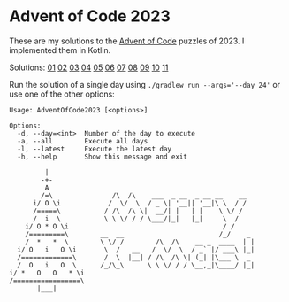 # Advent of Code 2023
These are my solutions to the [Advent of Code](https://adventofcode.com/2023/) puzzles of 2023.
I implemented them in Kotlin.

Solutions:
[01](https://github.com/breisa/aoc2023/tree/main/src/main/kotlin/de/breisa/aoc2023/days/Day01.kt)
[02](https://github.com/breisa/aoc2023/tree/main/src/main/kotlin/de/breisa/aoc2023/days/Day02.kt)
[03](https://github.com/breisa/aoc2023/tree/main/src/main/kotlin/de/breisa/aoc2023/days/Day03.kt)
[04](https://github.com/breisa/aoc2023/tree/main/src/main/kotlin/de/breisa/aoc2023/days/Day04.kt)
[05](https://github.com/breisa/aoc2023/tree/main/src/main/kotlin/de/breisa/aoc2023/days/Day05.kt)
[06](https://github.com/breisa/aoc2023/tree/main/src/main/kotlin/de/breisa/aoc2023/days/Day06.kt)
[07](https://github.com/breisa/aoc2023/tree/main/src/main/kotlin/de/breisa/aoc2023/days/Day07.kt)
[08](https://github.com/breisa/aoc2023/tree/main/src/main/kotlin/de/breisa/aoc2023/days/Day08.kt)
[09](https://github.com/breisa/aoc2023/tree/main/src/main/kotlin/de/breisa/aoc2023/days/Day09.kt)
[10](https://github.com/breisa/aoc2023/tree/main/src/main/kotlin/de/breisa/aoc2023/days/Day10.kt)
[11](https://github.com/breisa/aoc2023/tree/main/src/main/kotlin/de/breisa/aoc2023/days/Day11.kt)


Run the solution of a single day using
```./gradlew run --args='--day 24'``` or use one of the other options:
```
Usage: AdventOfCode2023 [<options>]

Options:
  -d, --day=<int>  Number of the day to execute
  -a, --all        Execute all days
  -l, --latest     Execute the latest day
  -h, --help       Show this message and exit
```

```
         |
        -+-
         A
        /=\               /\  /\    ___  _ __  _ __ __    __
      i/ O \i            /  \/  \  / _ \| '__|| '__|\ \  / /
      /=====\           / /\  /\ \|  __/| |   | |    \ \/ /
      /  i  \           \ \ \/ / / \___/|_|   |_|     \  /
    i/ O * O \i                                       / /
    /=========\        __  __                        /_/    _
    /  *   *  \        \ \/ /        /\  /\    __ _  ____  | |
  i/ O   i   O \i       \  /   __   /  \/  \  / _` |/ ___\ |_|
  /=============\       /  \  |__| / /\  /\ \| (_| |\___ \  _
  /  O   i   O  \      /_/\_\      \ \ \/ / / \__,_|\____/ |_|
i/ *   O   O   * \i
/=================\
       |___|

```
